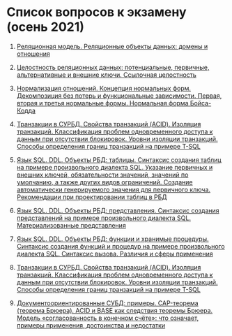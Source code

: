 # Список вопросов к экзамену (осень 2021)

1. [Реляционная модель. Реляционные объекты данных: домены и отношения](QA/01.md)

2. [Целостность реляционных данных: потенциальные, первичные, альтернативные и внешние ключи. Ссылочная целостность](QA/02.md)

3. [Нормализация отношений. Концепция нормальных форм. Декомпозиция без потерь и функциональные зависимости. Первая, вторая и третья нормальные формы. Нормальная форма Бойса-Кодда](QA/03.md)

4. [Транзакции в СУРБД. Свойства транзакций (ACID). Изоляция транзакций. Классификация проблем одновременного доступа к данным при отсутствии блокировок. Уровни изоляции транзакций. Способы определения границ транзакций на примере T-SQL](QA/04.md)

5. [Язык SQL. DDL. Объекты РБД: таблицы. Синтаксис создания таблиц на примере произвольного диалекта SQL. Указание первичных и внешних ключей, обязательности значений, значений по умолчанию, а также других видов ограничений. Создание автоматически генерируемого значения для первичного ключа. Рекомендации при проектировании таблиц в РБД](QA/05.md)

6. [Язык SQL. DDL. Объекты РБД: представления. Синтаксис создания представлений на примере произвольного диалекта SQL. Материализованные представления](QA/06.md)

7. [Язык SQL. DDL. Объекты РБД: функции и хранимые процедуры. Синтаксис создания функций и процедур на примере произвольного диалекта SQL. Синтаксис вызова. Различия и сферы применения](QA/07.md)

14. [Транзакции в СУРБД. Свойства транзакций (ACID). Изоляция транзакций. Классификация проблем одновременного доступа к данным при отсутствии блокировок. Уровни изоляции транзакций. Способы определения границ транзакций на примере T-SQL](QA/14.md)

18. [Документоориентированные СУБД: примеры. CAP-теорема (теорема Брюера). ACID и BASE как следствия теоремы Брюера. Модель «согласованность в конечном счёте»: что означает, примеры применения, достоинства и недостатки](QA/18.md)
